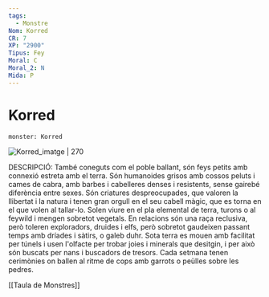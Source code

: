 ```yaml
---
tags:
  - Monstre
Nom: Korred
CR: 7
XP: "2900"
Tipus: Fey
Moral: C
Moral_2: N
Mida: P
---
```

# Korred

```statblock
monster: Korred
```

![Korred_imatge | 270](https://static.wikia.nocookie.net/forgottenrealms/images/8/85/Korred-5e.jpg/revision/latest/scale-to-width-down/350?cb=20171010181607)

DESCRIPCIÓ: 
També coneguts com el poble ballant, són feys petits amb connexió estreta amb el terra. Són humanoides grisos amb cossos peluts i cames de cabra, amb barbes i cabelleres denses i resistents, sense gairebé diferència entre sexes. Són criatures despreocupades, que valoren la llibertat i la natura i tenen gran orgull en el seu cabell màgic, que es torna en el que volen al tallar-lo. Solen viure en el pla elemental de terra, turons o al feywild i mengen sobretot vegetals. En relacions són una raça reclusiva, però toleren exploradors, druides i elfs, però sobretot gaudeixen passant temps amb dríades i sàtirs, o galeb duhr. Sota terra es mouen amb facilitat per túnels i usen l'olfacte per trobar joies i minerals que desitgin, i per això són buscats per nans i buscadors de tresors. Cada setmana tenen cerimònies on ballen al ritme de cops amb garrots o peülles sobre les pedres.

[[Taula de Monstres]]